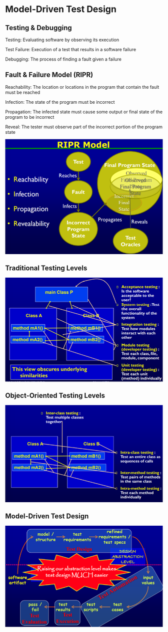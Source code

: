 # Model-Driven Test Design

## Testing & Debugging
Testing:
Evaluating software by observing its execution

Test Failure:
Execution of a test that results in a software failure

Debugging:
The process of finding a fault given a failure

## Fault & Failure Model (RIPR)
Reachability:
The location or locations in the program that contain the fault must be reached

Infection: 
The state of the program must be incorrect

Propagation:
The infected state must cause some output or final state of the program to be incorrect

Reveal:
The tester must observe part of the incorrect portion of the program state

![Alt text](<../Images/Software testing/ripr.png>)

## Traditional Testing Levels
![Alt text](<../Images/Software testing/traditional testing levels.png>)

## Object-Oriented Testing Levels
![Alt text](<../Images/Software testing/OO Testing.png>)

## Model-Driven Test Design
![Alt text](<../Images/Software testing/mdtd.png>)